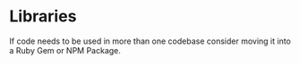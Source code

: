 # Libraries

If code needs to be used in more than one codebase consider moving it into a Ruby Gem or NPM Package.